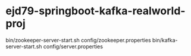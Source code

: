 # ejd79-springboot-kafka-realworld-proj
bin/zookeeper-server-start.sh config/zookeeper.properties
bin/kafka-server-start.sh config/server.properties
